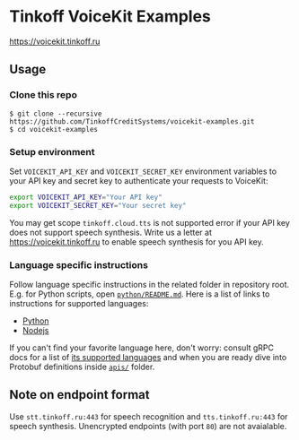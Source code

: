 # Tinkoff VoiceKit Examples

https://voicekit.tinkoff.ru

## Usage

### Clone this repo

```
$ git clone --recursive https://github.com/TinkoffCreditSystems/voicekit-examples.git
$ cd voicekit-examples
```

### Setup environment

Set `VOICEKIT_API_KEY` and `VOICEKIT_SECRET_KEY` environment variables to your API key and secret key to authenticate
your requests to VoiceKit:

```bash
export VOICEKIT_API_KEY="Your API key"
export VOICEKIT_SECRET_KEY="Your secret key"
```

You may get scope `tinkoff.cloud.tts` is not supported error if your API key does not
support speech synthesis. Write us a letter at https://voicekit.tinkoff.ru to enable
speech synthesis for you API key.

### Language specific instructions

Follow language specific instructions in the related folder in repository root. E.g. for Python scripts, open
[`python/README.md`](python/README.md). Here is a list of links to instructions for supported languages:

* [Python](python/README.md)
* [Nodejs](nodejs/README.md)

If you can't find your favorite language here, don't worry: consult gRPC docs for a list of [its supported languages](https://grpc.io/about/) and when you are ready dive into Protobuf definitions inside [`apis/`](apis/) folder.

## Note on endpoint format

Use `stt.tinkoff.ru:443` for speech recognition and `tts.tinkoff.ru:443` for speech synthesis. Unencrypted endpoints (with port `80`) are not avaialable.
